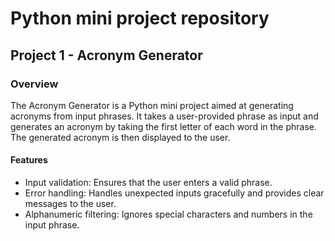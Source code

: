 # Python mini project repository

## Project 1 - Acronym Generator
### Overview
The Acronym Generator is a Python mini project aimed at generating acronyms from input phrases. It takes a user-provided phrase as input and generates an acronym by taking the first letter of each word in the phrase. The generated acronym is then displayed to the user.

#### Features
- Input validation: Ensures that the user enters a valid phrase.
- Error handling: Handles unexpected inputs gracefully and provides clear messages to the user.
- Alphanumeric filtering: Ignores special characters and numbers in the input phrase.

